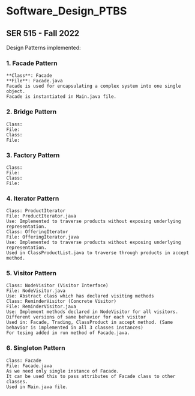 # Software_Design_PTBS
## SER 515 - Fall 2022
Design Patterns implemented:
### 1. Facade Pattern
    **Class**: Facade
    **File**: Facade.java
    Facade is used for encapsulating a complex system into one single object.
    Facade is instantiated in Main.java file.
### 2. Bridge Pattern
    Class:
    File:
    Class:
    File:
### 3. Factory Pattern
    Class:
    File:
    Class:
    File:
### 4. Iterator Pattern
    Class: ProductIterator
    File: ProductIterator.java
    Use: Implemented to traverse products without exposing underlying representation.
    Class: OfferingIterator
    File: OfferingIterator.java
    Use: Implemented to traverse products without exposing underlying representation.
    Used in ClassProductList.java to traverse through products in accept method.
### 5. Visitor Pattern
    Class: NodeVisitor (Visitor Interface)
    File: NodeVisitor.java
    Use: Abstract class which has declared visiting methods
    Class: ReminderVisitor (Concrete Visitor)
    File: ReminderVisitor.java
    Use: Implement methods declared in NodeVisitor for all visitors. Different versions of same behavior for each visitor
    Used in: Facade, Trading, ClassProduct in accept method. (Same behavior is implemented in all 3 classes instances)
    For tesing added in run method of Facade.java.

### 6. Singleton Pattern
    Class: Facade
    File: Facade.java
    As we need only single instance of Facade.
    It can be used this to pass attributes of Facade class to other classes.
    Used in Main.java file.